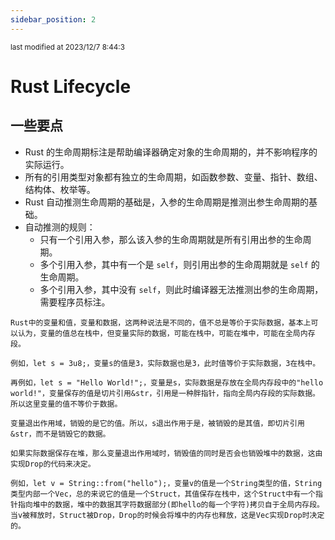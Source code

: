 ```yaml
---
sidebar_position: 2
---
```

    
<small color="#ccc">last modified at 2023/12/7 8:44:3</small>
# Rust Lifecycle

## 一些要点

- Rust 的生命周期标注是帮助编译器确定对象的生命周期的，并不影响程序的实际运行。
- 所有的引用类型对象都有独立的生命周期，如函数参数、变量、指针、数组、结构体、枚举等。
- Rust 自动推测生命周期的基础是，入参的生命周期是推测出参生命周期的基础。
- 自动推测的规则：
  - 只有一个引用入参，那么该入参的生命周期就是所有引用出参的生命周期。
  - 多个引用入参，其中有一个是 `self`，则引用出参的生命周期就是 `self` 的生命周期。
  - 多个引用入参，其中没有 `self`，则此时编译器无法推测出参的生命周期，需要程序员标注。

```text
Rust中的变量和值，变量和数据，这两种说法是不同的，值不总是等价于实际数据，基本上可以认为，变量的值总在栈中，但变量实际的数据，可能在栈中，可能在堆中，可能在全局内存段。

例如，let s = 3u8;，变量s的值是3，实际数据也是3，此时值等价于实际数据，3在栈中。

再例如，let s = "Hello World!";，变量是s，实际数据是存放在全局内存段中的"hello world!"，变量保存的值是切片引用&str，引用是一种胖指针，指向全局内存段的实际数据。所以这里变量的值不等价于数据。

变量退出作用域，销毁的是它的值。所以，s退出作用于是，被销毁的是其值，即切片引用&str，而不是销毁它的数据。

如果实际数据保存在堆，那么变量退出作用域时，销毁值的同时是否会也销毁堆中的数据，这由实现Drop的代码来决定。

例如，let v = String::from("hello");，变量v的值是一个String类型的值，String类型内部一个Vec，总的来说它的值是一个Struct，其值保存在栈中，这个Struct中有一个指针指向堆中的数据，堆中的数据其字符数据部分(即hello的每一个字符)拷贝自于全局内存段。当v被释放时，Struct被Drop，Drop的时候会将堆中的内存也释放，这是Vec实现Drop时决定的。
```

      